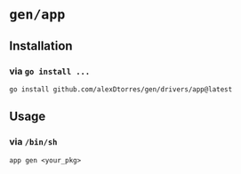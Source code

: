 # `gen/app`

## Installation

### via `go install ...`

`go install github.com/alexDtorres/gen/drivers/app@latest`


## Usage

### via `/bin/sh`

`app gen <your_pkg>`


